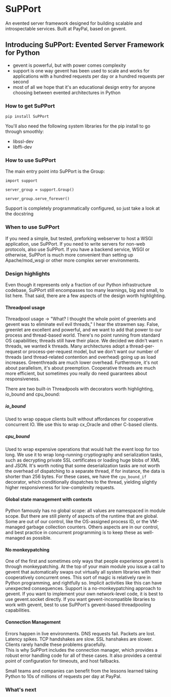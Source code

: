 # SuPPort

An evented server framework designed for building scalable
and introspectable services. Built at PayPal, based on gevent.


## Introducing SuPPort: Evented Server Framework for Python

- gevent is powerful, but with power comes complexity
- support is one way gevent has been used to scale and works for applications with a hundred requests per day or a hundred requests per second
- most of all we hope that it's an educational design entry for anyone choosing between evented architectures in Python

### How to get SuPPort

```
pip install SuPPort
```

You'll also need the following system libraries for the pip install to
go through smoothly:

 - libssl-dev
 - libffi-dev

### How to use SuPPort

The main entry point into SuPPort is the Group:

```
import support

server_group = support.Group()

server_group.serve_forever()
```

Support is completely programmatically configured, so just take a look at the docstring

### When to use SuPPort

If you need a simple, but tested, preforking webserver to host a WSGI
application, use SuPPort. If you need to write servers for non-web
protocols, also use SuPPort. If you have a backend service, WSGI or
otherwise, SuPPort is much more convenient than setting up
Apache/mod_wsgi or other more complex server environments.

### Design highlights

Even though it represents only a fraction of our Python infrastructure
codebase, SuPPort still encompasses too many learnings, big and small,
to list here. That said, there are a few aspects of the design worth
highlighting.

#### Threadpool usage

Threadpool usage -> "What? I thought the whole point of greenlets and
gevent was to eliminate evil evil threads," I hear the strawmen
say. False, greenlet are excellent and powerful, and we want to add
that power to our process and thread-based world. There's no point
running from standard OS capabilities; threads still have their
place. We decided we didn't want n threads, we wanted k threads. Many
architectures adopt a thread-per-request or process-per-request model,
but we don't want our number of threads (and thread-related contention
and overhead) going up as load increases. Greenthreads are much lower
overhead. Furthermore, it's not about parallelism, it's about
preemption. Cooperative threads are much more efficient, but sometimes
you really do need guarantees about responsiveness.

There are two built-in Threadpools with decorators worth highlighting,
io_bound and cpu_bound:

##### io_bound

Used to wrap opaque clients built without affordances for cooperative
concurrent IO. We use this to wrap cx_Oracle and other C-based clients.

##### cpu_bound

Used to wrap expensive operations that would halt the event loop for
too long. We use it to wrap long-running cryptiography and
serialization tasks, such as decrypting private SSL certificates or
loading huge blobs of XML and JSON. It's worth noting that some
deserialization tasks are not worth the overhead of dispatching to a
separate thread, if for instance, the data is shorter than 256
bytes. For these cases, we have the `cpu_bound_if` decorator, which
conditionally dispatches to the thread, yielding slightly higher
responsiveness for low-complexity requests.

#### Global state management with contexts

Python famously has no global scope: all values are namespaced in
module scope. But there are still plenty of aspects of the runtime
that are global. Some are out of our control, like the OS-assigned
process ID, or the VM-managed garbage collection counters. Others
aspects are in our control, and best practice in concurrent
programming is to keep these as well-managed as possible.

#### No monkeypatching

One of the first and sometimes only ways that people experience gevent
is through monkeypatching. At the top of your main module you issue a
call to gevent that automatically swaps out virtually all system
libraries with their cooperatively concurrent ones. This sort of magic
is relatively rare in Python programming, and rightfully so. Implicit
activities like this can have unexpected consequences. Support is a
no-monkeypatching approach to gevent. If you want to implement your
own network-level code, it is best to use gevent.socket directly. If
you want gevent-incompatible libraries to work with gevent, best to
use SuPPort's gevent-based threadpooling capabilities.

#### Connection Management

Errors happen in live environments.  DNS requests fail.  Packets are lost.
Latency spikes.  TCP handshakes are slow.  SSL hanshakes are slower.
Clients rarely handle these problems gracefully.  
This is why SuPPort includes the connection manager, which provides a robust
error handling code for all of these cases.  It also provides a central
point of configuration for timeouts, and host fallbacks.

Small teams and companies can benefit from the lessons learned taking
Python to 10s of millions of requests per day at PayPal.

### What's next
